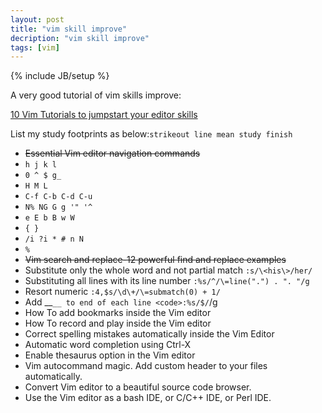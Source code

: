 ```yaml
---
layout: post
title: "vim skill improve"
decription: "vim skill improve"
tags: [vim]
---
```

{% include JB/setup %}

A very good tutorial of vim skills improve:

[10 Vim Tutorials to jumpstart your editor skills](http://www.thegeekstuff.com/2010/04/vim-editor-tutorial/)

List my study footprints as below:`strikeout line mean study finish`

* <del>Essential Vim editor navigation commands</del>
 * `h j k l`
 * `0 ^ $ g_`
 * `H M L`
 * `C-f C-b C-d C-u`
 * `N% NG G g '" '^`
 * `e E b B w W`
 * `{ }`
 * `/i ?i * # n N`
 * `%`
* <del>Vim search and replace-12 powerful find and replace examples</del>
 * Substitute only the whole word and not partial match `:s/\<his\>/her/`
 * Substituting all lines with its line number `:%s/^/\=line(".") . ". "/g`
 * Resort numeric `:4,$s/\d\+/\=submatch(0) + 1/`
 * Add __`__ to end of each line <code>:%s/$/`/g</code>
* How To add bookmarks inside the Vim editor
* How To record and play inside the Vim editor
* Correct spelling mistakes automatically inside the Vim Editor
* Automatic word completion using Ctrl-X
* Enable thesaurus option in the Vim editor
* Vim autocommand magic. Add custom header to your files automatically.
* Convert Vim editor to a beautiful source code browser.
* Use the Vim editor as a bash IDE, or C/C++ IDE, or Perl IDE.
